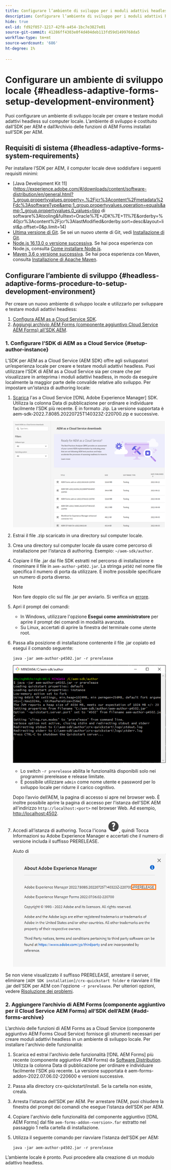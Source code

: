 ```yaml
---
title: Configurare l’ambiente di sviluppo per i moduli adattivi headless AEM
description: Configurare l’ambiente di sviluppo per i moduli adattivi headless AEM
hide: true
exl-id: fd92f057-1217-42f8-a454-1bc7e3827e01
source-git-commit: 41286ff4303e0f4d404deb113fd59d1499768da5
workflow-type: tm+mt
source-wordcount: '686'
ht-degree: 1%

---
```



# Configurare un ambiente di sviluppo locale {#headless-adaptive-forms-setup-development-environment}

Puoi configurare un ambiente di sviluppo locale per creare e testare moduli adattivi headless sul computer locale. L’ambiente di sviluppo è costituito dall’SDK per AEM e dall’Archivio delle funzioni di AEM Forms installati sull’SDK per AEM.
<!--
 After a Headless adaptive form or related assets are ready on the local development environment, you can deploy the Headless adaptive form application to your publishing environment. -- >

You require knowledge to build application using react, Git, and Maven to use Headless adaptive forms.

<!-- 

### Download the latest version of AEM as a Cloud Service SDK or Forms feature archive (AEM Forms add-on) from Software Distribution {#software-distribution}

To download the supported version of Adobe Experience Manager as a Cloud Service SDK or Forms feature archive (AEM Forms add-on):

1. Log in to [Software Distribution](https://experience.adobe.com/#/downloads) portal with your Adobe ID.

    >[!NOTE]
    >
    > Your Adobe Organization must be provisioned for AEM as a Cloud Service to download the AEM as a Cloud Service SDK.

1. Navigate to the **[!UICONTROL AEM as a Cloud Service]** tab.
1. Sort by published date in descending order.
1. Click on the latest Adobe Experience Manager as a Cloud Service SDK or Forms feature archive (AEM Forms add-on).
1. Review and accept the EULA. Tap the **[!UICONTROL Download]** button. -->

## Requisiti di sistema {#headless-adaptive-forms-system-requirements}

Per installare l’SDK per AEM, il computer locale deve soddisfare i seguenti requisiti minimi:

* [Java Development Kit 11](https://experience.adobe.com/#/downloads/content/software-distribution/en/general.html?1_group.propertyvalues.property=.%2Fjcr%3Acontent%2Fmetadata%2Fdc%3AsoftwareType&amp;1_group.propertyvalues.operation=equals&amp;1_group.propertyvalues.0_values=tipo di software%3Atooling&amp;fulltext=Oracle%7E+JDK%7E+11%7E&amp;orderby=%40jcr%3Acontent%2Fjcr%3AlastModified&amp;orderby.sort=desc&amp;layout=list&amp;p.offset=0&amp;p.limit=14)
* [Ultima versione di Git](https://git-scm.com/downloads). Se sei un nuovo utente di Git, vedi [Installazione di Git](https://git-scm.com/book/en/v2/Getting-Started-Installing-Git).
* [Node.js 16.13.0 o versione successiva](https://nodejs.org/it/download/). Se hai poca esperienza con Node.js, consulta [Come installare Node.js](https://nodejs.dev/en/learn/how-to-install-nodejs).
* [Maven 3.6 o versione successiva](https://maven.apache.org/download.cgi). Se hai poca esperienza con Maven, consulta [Installazione di Apache Maven](https://maven.apache.org/install.html).

## Configurare l’ambiente di sviluppo {#headless-adaptive-forms-procedure-to-setup-development-environment}

Per creare un nuovo ambiente di sviluppo locale e utilizzarlo per sviluppare e testare moduli adattivi headless:

1. [Configura AEM as a Cloud Service SDK](#setup-author-instance).
1. [Aggiungi archivio AEM Forms (componente aggiuntivo Cloud Service AEM Forms) all&#39;SDK AEM](#add-forms-archive).

<!--

1. (Optional) [Add Forms-specific users to your local Author instance](#configure-users-and-permissions).
1. (Optional) Install [Adaptive forms builder extension for Microsoft Visual Studio Code](#microsoft-visual-studio-code-extension-for-headless-adaptive-forms). 

-->

### 1. Configurare l’SDK di AEM as a Cloud Service {#setup-author-instance}

L’SDK per AEM as a Cloud Service (AEM SDK) offre agli sviluppatori un’esperienza locale per creare e testare moduli adattivi headless. Puoi utilizzare l’SDK di AEM as a Cloud Service sia per creare che per visualizzare in anteprima i moduli adattivi headless, in modo da eseguire localmente la maggior parte delle convalide relative allo sviluppo. Per impostare un&#39;istanza di authoring locale:

1. [Scarica](https://experience.adobe.com/#/downloads/content/software-distribution/it/aemcloud.html) l&#39;as a Cloud Service [!DNL Adobe Experience Manager] SDK. Utilizza la colonna Data di pubblicazione per ordinare e individuare facilmente l’SDK più recente.
È in formato .zip. La versione supportata è aem-sdk-2022.7.8085.20220725T140323Z-220700.zip e successive.

   ![Scarica AEM Cloud Service SDK dal portale di distribuzione software](assets/software-distribution.png)


1. Estrai il file .zip scaricato in una directory sul computer locale.
1. Crea una directory sul computer locale da usare come percorso di installazione per l’istanza di authoring. Esempio: `~/aem-sdk/author`.
1. Copiare il file .jar dai file SDK estratti nel percorso di installazione e rinominare il file in `aem-author-p4502.jar`. La stringa `p4502` nel nome file specifica il numero di porta da utilizzare. È inoltre possibile specificare un numero di porta diverso.

   >[!NOTE]
   >
   > Non fare doppio clic sul file .jar per avviarlo. Si verifica un [errore](https://experienceleague.adobe.com/docs/experience-manager-learn/cloud-service/local-development-environment-set-up/aem-runtime.html?lang=en#troubleshooting-double-click).

1. Apri il prompt dei comandi:
   * In Windows, utilizzare l&#39;opzione **Esegui come amministratore** per aprire il prompt dei comandi in modalità avanzata.
   * Su Linux, accertati di aprire la finestra del terminale come utente root.

1. Passa alla posizione di installazione contenente il file .jar copiato ed esegui il comando seguente:

   `java -jar aem-author-p4502.jar -r prerelease`

   ![Scarica AEM Cloud Service SDK dal portale di distribuzione software](assets/install-sdk.png)

   * Lo switch `-r prerelease` abilita le funzionalità disponibili solo nei programmi prerelease e release limitate.
   * È possibile utilizzare `admin` come nome utente e password per lo sviluppo locale per ridurre il carico cognitivo.

   Dopo l’avvio dell’AEM, la pagina di accesso si apre nel browser web. È inoltre possibile aprire la pagina di accesso per l&#39;istanza dell&#39;SDK AEM all&#39;indirizzo `http://localhost:<port>` nel browser Web. Ad esempio, [http://localhost:4502](Http://localhost:4502).

1. Accedi all’istanza di authoring. Tocca l&#39;icona ![help](/help/assets/Help-icon.svg), quindi Tocca Informazioni su Adobe Experience Manager e accertati che il numero di versione includa il suffisso PRERELEASE.

   Aiuto di ![](/help/assets/prerelease.png)

Se non viene visualizzato il suffisso PRERELEASE, arrestare il server, eliminare `[AEM SDK installation]/crx-quickstart folder` e riavviare il file .jar dell&#39;SDK per AEM con l&#39;opzione `-r prerelease`. Per ulteriori opzioni, vedere [Risoluzione dei problemi](/help/troubleshooting.md).

### 2. Aggiungere l’archivio di AEM Forms (componente aggiuntivo per il Cloud Service AEM Forms) all’SDK dell’AEM {#add-forms-archive}

L’archivio delle funzioni di AEM Forms as a Cloud Service (componente aggiuntivo AEM Forms Cloud Service) fornisce gli strumenti necessari per creare moduli adattivi headless in un ambiente di sviluppo locale. Per installare l&#39;archivio delle funzionalità:

1. Scarica ed estrai l&#39;archivio delle funzionalità [!DNL AEM Forms] più recente (componente aggiuntivo AEM Forms) da [Software Distribution](https://experience.adobe.com/#/downloads/content/software-distribution/en/aemcloud.html?fulltext=AEM*+Forms*+add*+on*&amp;orderby=%40jcr%3Acontent%2Fjcr%3AlastModified&amp;orderby.sort=desc&amp;layout=list&amp;p.offset=0&amp;p.limit=20). Utilizza la colonna Data di pubblicazione per ordinare e individuare facilmente l’SDK più recente. La versione supportata è aem-forms-addon-2022.07.06.02-220600 e versioni successive.

1. Passa alla directory crx-quickstart/install. Se la cartella non esiste, creala.
1. Arresta l’istanza dell’SDK per AEM. Per arrestare l’AEM, puoi chiudere la finestra del prompt dei comandi che esegue l’istanza dell’SDK per AEM.
1. Copiare l&#39;archivio delle funzionalità del componente aggiuntivo [!DNL AEM Forms] dal file `aem-forms-addon-<version>.far` estratto nel passaggio 1 nella cartella di installazione.
1. Utilizza il seguente comando per riavviare l’istanza dell’SDK per AEM:

   `java -jar aem-author-p4502.jar -r prerelease`

<!-- 

### 3. (Optional) Configure users and permissions {#configure-users-and-permissions}

Create seperate user accounts for Form Developer, Form Practitioner, and end users. These account help you test Headless adaptive forms for various types of users. To create a user account and add roles to the account:

1. Login to your AEM SDK instance.
1. Go to Tools > Security > Users and tap Create. The Create New User wizard opens.
1. In the details tab, specify an ID and Password. All other fields are optional. It is recommended to provide name and an email address.
1. In the Groups tab, search and select user-groups for a user depending on their role. The table below lists all types of users and pre-defined groups for each type of forms users based on their role:
  
    | User Type | AEM Group |
    |---|---|
    | Form developer | [!DNL forms-users] (AEM Forms Users), [!DNL template-authors], [!DNL workflow-users], [!DNL workflow-editors], and [!DNL fdm-authors]  |
    | Customer Experience Lead or UX Designer| [!DNL forms-users], [!DNL template-authors]|
    | AEM administrator | [!DNL aem-administrators], [!DNL fd-administrators] |
    | End user| When a user must log in to view and submit an Adaptive Form, add such users to [!DNL forms-users] group. </br> When no user authentication is required to access Adaptive Forms, do not assign any group to such users.|

<!-- ### 4. (Optional) Install Visual Studio Code extension for Headless adaptive forms {#microsoft-visual-studio-code-extension-for-headless-adaptive-forms}

You can use any IDE for developing Headless adaptive forms. Adobe provides an extension for Microsoft&reg;reg; Visual Studio Code to make it easier for you to navigate structure and develop Headless adaptive forms. The extension adds adaptive forms related IntelliSense capabilities and helps auto-complete Headless adaptive forms JSON syntax. It also adds a panel, titled Forms Tree, to help navigate structure of Headless adaptive form. To use the extension: 

1. Ensure [Microsoft Visual Studio Code 1.62.0 or later](https://code.visualstudio.com/docs/supporting/FAQ#_how-do-i-find-the-version) is installed. If you have an older version or no version installed, download the latest version from [Microsoft Website](https://code.visualstudio.com/docs/setup/setup-overview)
   >[!NOTE]
   >
   >
   > To use Visual Studio from command line on macOS, see [Launching from the command line](https://code.visualstudio.com/docs/setup/mac#_launching-from-the-command-line).

1. Download the [Adaptive forms builder extension](/help/assets/adaptive-form-builder-0.12.0.vsix).

1. Navigate the directory containing the *adaptive-form-builder-[version].vsix* file.

1. Run the following command or see [Install from a VSIX](https://code.visualstudio.com/docs/editor/extension-marketplace#_install-from-a-vsix) article for detailed instructions to install a Visual Studio Code extension from a VSIX file:

    `code -–install-extension adaptive-form-builder-[version].vsix`

    </br> Replace the [version] with actual version of the extension. For example, `code -–install-extension adaptive-form-builder-0.12.0.vsix`

    </br> 

    ![Installing extension](/help/assets/install-extension.png)

<!-- ## Create and setup a react app

Adaptive forms renderer component is a react based component. It requires a react app to run and render a Headless adaptive form. To create and setup react app:

1. Open terminal in Visual Studio code and run the following command to create a react app and installs all related dependencies:

    ```shell
    npx create-react-app [react-app-name] --scripts-version 4.0.3 --template typescript
    ```

    Where [react-app-name] represents name of the project, script version is 4.0.3, and template of type typescript. For example, the following command creates a react app named *headless-forms-demo*.

    ```shell
    npx create-react-app headless-forms-demo --scripts-version 4.0.3 --template typescript
    ```

    It may take some time to create the react app and install all the dependencies. The command creates an empty react app with latest version of react and react-dom dependencies. It does not have any artifacts related to adaptive forms renderer component.

1. Adaptive forms renderer component is based on react spectrum and requires react 16.0.0 and react-dom 16.0.0. To install react 16.0.0 and related dependencies:
    1. Open the Visual Studio code terminal Window or command prompt.
    1. Navigate to the directory of react project.  
    1. Run the following command:

        ```shell
        npm install --save react@16.0.0 react-dom@16.14.0 -force
        ```

1. Run the following command to install adaptive forms renderer component related dependencies:

    ```shell
    npm i --save @aemforms/forms-super-component @aemforms/forms-react-core-components @aemforms/forms-super-component @adobe/react-spectrum @react/react-spectrum
    ```

<!-- 1. Install dependencies for adaptive forms renderer component. Packages for these dependencies are available in Adobe Artifactory. To authenticate with Adobe Artifactory and install dependencies for adaptive forms renderer component:

    1. Create environment variables ARTIFACTORY_USER and ARTIFACTORY_API_TOKEN. The ARTIFACTORY_USER stores Adobe LDAP username and ARTIFACTORY_API_TOKEN stores your [Adobe Artifactory token](https://wiki.corp.adobe.com/display/Artifactory/API+Keys)

    1. Run the following command to set NPM_TOKEN and NPM_EMAIL tokens:

        ```shell

        auth=$(curl -s -u${ARTIFACTORY_USER}:${ARTIFACTORY_API_TOKEN} https://artifactory.corp.adobe.com/artifactory/api/npm/auth)
        export NPM_TOKEN=$(echo "${auth}" | grep "_auth" | awk -F " " '{ print $3 }')
        export NPM_EMAIL=$(echo "${auth}" | grep "email" | awk -F " " '{ print $3 }')
        ```

        These tokens are required to communicated with Adobe Artifactory.

    1. Create a .npmrc file in the react project.

        ![.npmrc file](/help/assets/npmrc.png)

    1. Add the following code to the file:

        ```shell
        @aemforms:registry=https://artifactory.corp.adobe.com/artifactory/api/npm/npm-aem-release/
        @react:registry=https://artifactory.corp.adobe.com/artifactory/api/npm/npm-react-release/
        @quarry:registry=https://artifactory.corp.adobe.com/artifactory/api/npm/npm-adobe-release-local/
        //artifactory.corp.adobe.com/artifactory/api/npm/npm-adobe-release-loca/:_auth=${NPM_TOKEN}
        //artifactory.corp.adobe.com/artifactory/api/npm/npm-aem-release/:_auth=${NPM_TOKEN}
        //artifactory.corp.adobe.com/artifactory/api/npm/npm-react-release/:_auth=${NPM_TOKEN}
        _auth=${NPM_TOKEN}
        email=${NPM_EMAIL}
        always-auth=true
        ```

        It defines the antifactory repositories to use for Headless adaptive forms, react, and quarry related scope.
    1. Run the following command to install adaptive forms renderer component related dependencies:

    ```shell
    npm i --save @aemforms/crispr-react-bindings @aemforms/crispr-react-core-components @adobe/react-spectrum @react/react-spectrum
    ```
 
-->
L’ambiente locale è pronto. Puoi procedere alla creazione di un modulo adattivo headless.
